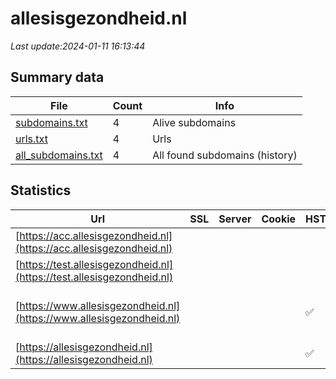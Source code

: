 # allesisgezondheid.nl
*Last update:2024-01-11 16:13:44*
## Summary data
| File       | Count | Info |
|------------|-------|------|
|[subdomains.txt](/data/allesisgezondheid/subdomains.txt)|4|Alive subdomains|
|[urls.txt](/data/allesisgezondheid/urls.txt)|4|Urls|
|[all_subdomains.txt](/data/allesisgezondheid/all_subdomains.txt)|4|All found subdomains (history)|
## Statistics
| Url | SSL | Server | Cookie | HSTS | CSP | XFO | XXP | RP | Tech |
|------------|-------|------|------|------|------|------|------|------|------|
|[https://acc.allesisgezondheid.nl](https://acc.allesisgezondheid.nl)| | | | | | | |:white_check_mark: |HSTS Varnish:6.2|
|[https://test.allesisgezondheid.nl](https://test.allesisgezondheid.nl)| | | | | | | |:white_check_mark: |HSTS Varnish:6.2|
|[https://www.allesisgezondheid.nl](https://www.allesisgezondheid.nl)| | | |:white_check_mark: | |:white_check_mark: |:white_check_mark: |:white_check_mark: |HSTS MySQL PHP Varni...|
|[https://allesisgezondheid.nl](https://allesisgezondheid.nl)| | | |:white_check_mark: | |:white_check_mark: |:white_check_mark: |:white_check_mark: |HSTS Varnish:6.2|